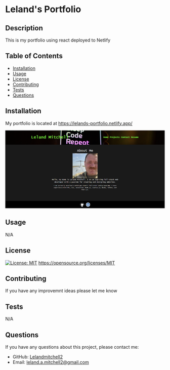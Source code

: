 # Leland's Portfolio

  ## Description
  This is my portfolio using react deployed to Netlify

  ## Table of Contents
  * [Installation](#installation)
  * [Usage](#usage)
  * [License](#license)
  * [Contributing](#contributing)
  * [Tests](#tests)
  * [Questions](#questions)

  ## Installation
  My portfolio is located at https://lelands-portfolio.netlify.app/

  ![alt text](<Screenshot 2025-03-22 202447.png>)

  ## Usage
  N/A

  ## License
  [![License: MIT](https://img.shields.io/badge/License-MIT-yellow.svg)](https://opensource.org/licenses/MIT)
  https://opensource.org/licenses/MIT

  ## Contributing
  If you have any improvemnt ideas please let me know

  ## Tests
  N/A

  ## Questions
  If you have any questions about this project, please contact me:
  
  * GitHub: [Lelandmitchell2](https://github.com/Lelandmitchell2)
  * Email: leland.a.mitchell2@gmail.com

